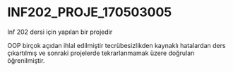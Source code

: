 # INF202_PROJE_170503005
Inf 202 dersi için yapılan bir projedir

OOP birçok açıdan ihlal edilmiştir tecrübesizlikden kaynaklı hatalardan ders çıkartılmış ve sonraki projelerde tekrarlanmamak üzere doğruları öğrenilmiştir.
